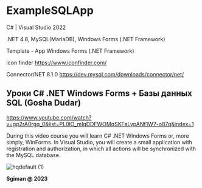 # ExampleSQLApp

С# | Visual Studio 2022

.NET 4.8, MySQL(MariaDB), Windows Forms (.NET Framework)

Template - App Windows Forms (.NET Framework)

icon finder
https://www.iconfinder.com/

Connector/NET 8.1.0
https://dev.mysql.com/downloads/connector/net/

## Уроки C# .NET Windows Forms + Базы данных SQL (Gosha Dudar)

https://www.youtube.com/watch?v=gp2rA0rgq_0&list=PL0lO_mIqDDFWOMqSKFaLypANf1W7-o87q&index=1

During this video course you will learn C# .NET Windows Forms or, 
more simply, WinForms. In Visual Studio, you will create a small application with registration and authorization, 
in which all actions will be synchronized with the MySQL database.


![hqdefault (1)](https://github.com/sgiman/ExampleSQLApp/assets/7030369/f68a7b9d-efc3-4603-9665-c8e7ae880844)



**Sgiman @ 2023**
